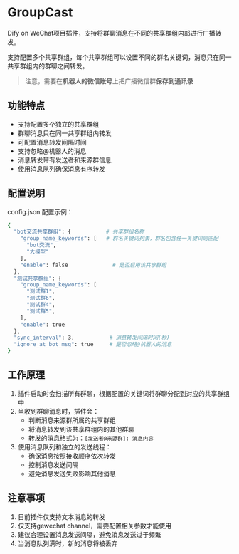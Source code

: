 # GroupCast
Dify on WeChat项目插件，支持将群聊消息在不同的共享群组内部进行广播转发。

支持配置多个共享群组，每个共享群组可以设置不同的群名关键词，消息只在同一共享群组内的群聊之间转发。

>注意，需要在**机器人的微信账号**上把广播微信群**保存到通讯录**


## 功能特点

- 支持配置多个独立的共享群组
- 群聊消息只在同一共享群组内转发
- 可配置消息转发间隔时间
- 支持忽略@机器人的消息
- 消息转发带有发送者和来源群信息
- 使用消息队列确保消息有序转发

## 配置说明

config.json 配置示例：
```bash
{
  "bot交流共享群组": {           # 共享群组名称
    "group_name_keywords": [   # 群名关键词列表，群名包含任一关键词则匹配
      "bot交流",
      "大模型"
    ],
    "enable": false              # 是否启用该共享群组
  },
  "测试共享群组": {
    "group_name_keywords": [
      "测试群1",
      "测试群6",
      "测试群4",
      "测试群5",
    ],
    "enable": true
  },
  "sync_interval": 3,           # 消息转发间隔时间(秒)
  "ignore_at_bot_msg": true     # 是否忽略@机器人的消息
}
```

## 工作原理

1. 插件启动时会扫描所有群聊，根据配置的关键词将群聊分配到对应的共享群组中
2. 当收到群聊消息时，插件会：
   - 判断消息来源群所属的共享群组
   - 将消息转发到该共享群组内的其他群聊
   - 转发的消息格式为：`[发送者@来源群]: 消息内容`
3. 使用消息队列和独立的发送线程：
   - 确保消息按照接收顺序依次转发
   - 控制消息发送间隔
   - 避免消息发送失败影响其他消息

## 注意事项

1. 目前插件仅支持文本消息的转发
2. 仅支持gewechat channel，需要配置相关参数才能使用
3. 建议合理设置消息发送间隔，避免消息发送过于频繁
4. 当消息队列满时，新的消息将被丢弃
